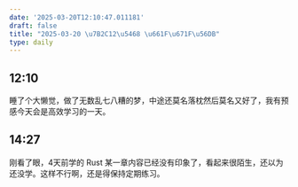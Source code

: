 ```yaml
---
date: '2025-03-20T12:10:47.011181'
draft: false
title: "2025-03-20 \u7B2C12\u5468 \u661F\u671F\u56DB"
type: daily
---
```


## 12:10

睡了个大懒觉，做了无数乱七八糟的梦，中途还莫名落枕然后莫名又好了，我有预感今天会是高效学习的一天。


## 14:27

刚看了眼，4天前学的 Rust 某一章内容已经没有印象了，看起来很陌生，还以为还没学。这样不行啊，还是得保持定期练习。

